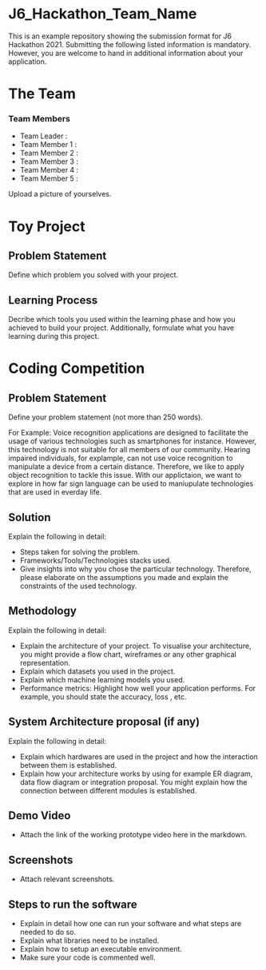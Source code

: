 # J6_Hackathon_Team_Name
This is an example repository showing the submission format for J6 Hackathon 2021.
Submitting the following listed information is mandatory. 
However, you are welcome to hand in additional information about your application.

# The Team
### Team Members
* Team Leader : 
* Team Member 1 : 
* Team Member 2 :
* Team Member 3 : 
* Team Member 4 : 
* Team Member 5 : 

Upload a picture of yourselves.

# Toy Project
## Problem Statement
Define which problem you solved with your project.

## Learning Process
Decribe which tools you used within the learning phase and how you achieved to build your project. Additionally, formulate what you have learning during this project.

 
# Coding Competition
## Problem Statement
Define your problem statement (not more than 250 words).

For Example: Voice recognition applications are designed to facilitate the usage of various technologies such as smartphones for instance. However, this technology is not suitable for all members of our community. Hearing impaired individuals, for explample, can not use voice recognition to manipulate a device from a certain distance. Therefore, we like to apply object recognition to tackle this issue. With our applictaion, we want to explore in how far sign language can be used to maniupulate technologies that are used in everday life. 

## Solution
Explain the following in detail:
* Steps taken for solving the problem.
* Frameworks/Tools/Technologies stacks used.
* Give insights into why you chose the particular technology. Therefore, please elaborate on the assumptions you made and explain the constraints of the used technology.

## Methodology 
Explain the following in detail:
  * Explain the architecture of your project. To visualise your architecture, you might provide a flow chart, wireframes or any other graphical representation. 
  * Explain which datasets you used in the project. 
  * Explain which machine learning models you used.
  * Performance metrics: Highlight how well your application performs. For example, you should state the accuracy, loss , etc.

## System Architecture proposal (if any)
Explain the following in detail:
  * Explain which hardwares are used in the project and how the interaction between them is established. 
  * Explain how your architecture works by using for example ER diagram, data flow diagram or integration proposal. You might explain how the connection between different modules is established.


## Demo Video
* Attach the link of the working prototype video here in the markdown.

## Screenshots
* Attach relevant screenshots.

## Steps to run the software
* Explain in detail how one can run your software and what steps are needed to do so.
* Explain what libraries need to be installed.
* Explain how to setup an executable environment.
* Make sure your code is commented well.
